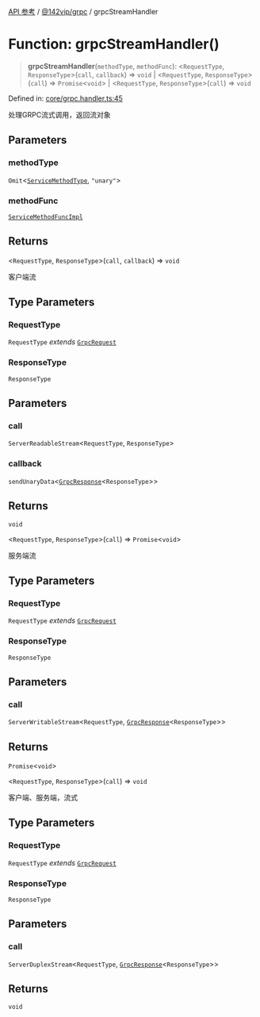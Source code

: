 [API 参考](../wiki/Home) / [@142vip/grpc](../wiki/@142vip.grpc) / grpcStreamHandler

# Function: grpcStreamHandler()

> **grpcStreamHandler**(`methodType`, `methodFunc`): <`RequestType`, `ResponseType`>(`call`, `callback`) => `void` | <`RequestType`, `ResponseType`>(`call`) => `Promise`<`void`> | <`RequestType`, `ResponseType`>(`call`) => `void`

Defined in: [core/grpc.handler.ts:45](https://github.com/142vip/core-x/blob/15d5bc9ef4bece78c0e60bdf074a2d245f625100/packages/grpc/src/core/grpc.handler.ts#L45)

处理GRPC流式调用，返回流对象

## Parameters

### methodType

`Omit`<[`ServiceMethodType`](../wiki/@142vip.grpc.Enumeration.ServiceMethodType), `"unary"`>

### methodFunc

[`ServiceMethodFuncImpl`](../wiki/@142vip.grpc.TypeAlias.ServiceMethodFuncImpl)

## Returns

<`RequestType`, `ResponseType`>(`call`, `callback`) => `void`

客户端流

## Type Parameters

### RequestType

`RequestType` *extends* [`GrpcRequest`](../wiki/@142vip.grpc.Interface.GrpcRequest)

### ResponseType

`ResponseType`

## Parameters

### call

`ServerReadableStream`<`RequestType`, `ResponseType`>

### callback

`sendUnaryData`<[`GrpcResponse`](../wiki/@142vip.grpc.Interface.GrpcResponse)<`ResponseType`>>

## Returns

`void`

<`RequestType`, `ResponseType`>(`call`) => `Promise`<`void`>

服务端流

## Type Parameters

### RequestType

`RequestType` *extends* [`GrpcRequest`](../wiki/@142vip.grpc.Interface.GrpcRequest)

### ResponseType

`ResponseType`

## Parameters

### call

`ServerWritableStream`<`RequestType`, [`GrpcResponse`](../wiki/@142vip.grpc.Interface.GrpcResponse)<`ResponseType`>>

## Returns

`Promise`<`void`>

<`RequestType`, `ResponseType`>(`call`) => `void`

客户端、服务端，流式

## Type Parameters

### RequestType

`RequestType` *extends* [`GrpcRequest`](../wiki/@142vip.grpc.Interface.GrpcRequest)

### ResponseType

`ResponseType`

## Parameters

### call

`ServerDuplexStream`<`RequestType`, [`GrpcResponse`](../wiki/@142vip.grpc.Interface.GrpcResponse)<`ResponseType`>>

## Returns

`void`
